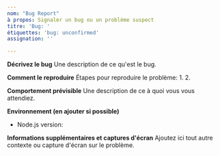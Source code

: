```yaml
---
nom: "Bug Report"
à propos: Signaler un bug ou un problème suspect
titre: 'Bug: '
étiquettes: 'bug: unconfirmed'
assignation: ''

---
```


**Décrivez le bug**
Une description de ce qu'est le bug.

**Comment le reproduire**
Étapes pour reproduire le problème:
1.
2.
 
**Comportement prévisible**
Une description de ce à quoi vous vous attendiez.

**Environnement (en ajouter si possible)**
* Node.js version: 

**Informations supplémentaires et captures d'écran**
Ajoutez ici tout autre contexte ou capture d'écran sur le problème.
